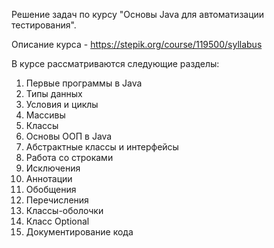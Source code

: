 Решение задач по курсу "Основы Java для автоматизации тестирования".

Описание курса - https://stepik.org/course/119500/syllabus

В курсе рассматриваются следующие разделы:

1. Первые программы в Java
2. Типы данных
3. Условия и циклы
4. Массивы
5. Классы
6. Основы ООП в Java 
7. Абстрактные классы и интерфейсы
8. Работа со строками
9. Исключения
10. Аннотации
11. Обобщения 
12. Перечисления
13. Классы-оболочки
14. Класс Optional
15. Документирование кода
